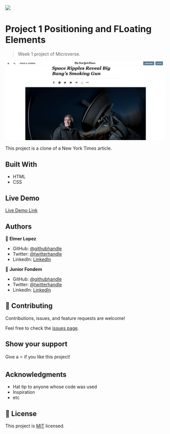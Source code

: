 ![](https://img.shields.io/badge/Microverse-blueviolet)

# Project 1 Positioning and FLoating Elements

> Week 1 project of Microverse.

<img src="img/ScreeShot-wk1Proj.png" width="700">

This project is a clone of a New York Times article.

## Built With

- HTML
- CSS

## Live Demo

[Live Demo Link](https://memelopez.github.io/microV-wk1proj/)

## Authors

👤 **Elmer Lopez**

- GitHub: [@githubhandle](https://github.com/memelopez)
- Twitter: [@twitterhandle](https://www.linkedin.com/in/elmer-lopez-51b187200/)
- LinkedIn: [LinkedIn](https://twitter.com/memelopez10)

👤 **Junior Fondem**

- GitHub: [@githubhandle](GitHub.com/Fondem-Jr)
- Twitter: [@twitterhandle](https://twitter.com/twitterhandle)
- LinkedIn: [LinkedIn](https://linkedin.com/Fondem_Junior)

## 🤝 Contributing

Contributions, issues, and feature requests are welcome!

Feel free to check the [issues page](issues/).

## Show your support

Give a ⭐️ if you like this project!

## Acknowledgments

- Hat tip to anyone whose code was used
- Inspiration
- etc

## 📝 License

This project is [MIT](lic.url) licensed.

